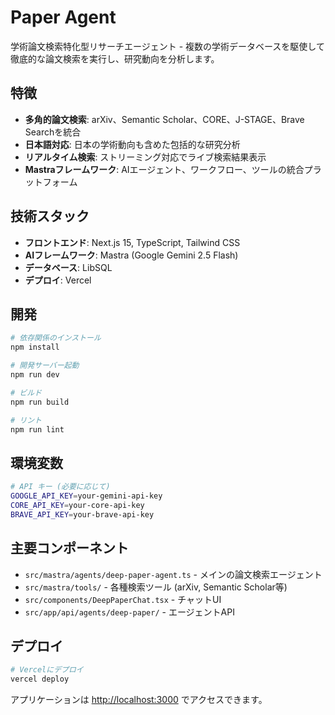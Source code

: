 # Paper Agent

学術論文検索特化型リサーチエージェント - 複数の学術データベースを駆使して徹底的な論文検索を実行し、研究動向を分析します。

## 特徴

- **多角的論文検索**: arXiv、Semantic Scholar、CORE、J-STAGE、Brave Searchを統合
- **日本語対応**: 日本の学術動向も含めた包括的な研究分析
- **リアルタイム検索**: ストリーミング対応でライブ検索結果表示
- **Mastraフレームワーク**: AIエージェント、ワークフロー、ツールの統合プラットフォーム

## 技術スタック

- **フロントエンド**: Next.js 15, TypeScript, Tailwind CSS
- **AIフレームワーク**: Mastra (Google Gemini 2.5 Flash)
- **データベース**: LibSQL
- **デプロイ**: Vercel

## 開発

```bash
# 依存関係のインストール
npm install

# 開発サーバー起動
npm run dev

# ビルド
npm run build

# リント
npm run lint
```

## 環境変数

```bash
# API キー (必要に応じて)
GOOGLE_API_KEY=your-gemini-api-key
CORE_API_KEY=your-core-api-key
BRAVE_API_KEY=your-brave-api-key
```

## 主要コンポーネント

- `src/mastra/agents/deep-paper-agent.ts` - メインの論文検索エージェント
- `src/mastra/tools/` - 各種検索ツール (arXiv, Semantic Scholar等)
- `src/components/DeepPaperChat.tsx` - チャットUI
- `src/app/api/agents/deep-paper/` - エージェントAPI

## デプロイ

```bash
# Vercelにデプロイ
vercel deploy
```

アプリケーションは [http://localhost:3000](http://localhost:3000) でアクセスできます。